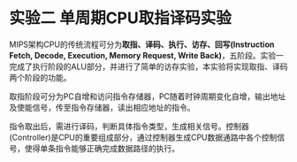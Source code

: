 # 实验二  单周期CPU取指译码实验

MIPS架构CPU的传统流程可分为**取指、译码、执行、访存、回写\(Instruction Fetch, Decode, Execution, Memory Request, Write Back\)**，五阶段。实验一完成了执行阶段的ALU部分，并进行了简单的访存实验，本实验将实现取指、译码两个阶段的功能。

取指阶段可分为PC自增和访问指令存储器，PC随着时钟周期变化自增，输出地址及使能信号，传至指令存储器，读出相应地址的指令。

指令取出后，需进行译码，判断具体指令类型，生成相关信号。控制器\(Controller\)是CPU的重要组成部分，通过控制器生成CPU数据通路中各个控制信号，使得单条指令能够正确完成数据路径的执行。

